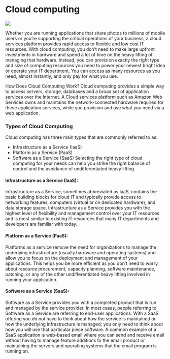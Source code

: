 # Cloud computing
![](https://github.com/iurigo/Cloud-AWS-Hadoop-Spark-Flask/blob/master/image.png)

Whether you are running applications that share photos to millions of mobile users or you’re supporting the critical operations of your business, a cloud services platform provides rapid access to flexible and low cost IT resources. With cloud computing, you don’t need to make large upfront investments in hardware and spend a lot of time on the heavy lifting of managing that hardware. Instead, you can provision exactly the right type and size of computing resources you need to power your newest bright idea or operate your IT department. You can access as many resources as you need, almost instantly, and only pay for what you use.

<p> How Does Cloud Computing Work?
Cloud computing provides a simple way to access servers, storage, databases and a broad set of application services over the Internet. A Cloud services platform such as Amazon Web Services owns and maintains the network-connected hardware required for these application services, while you provision and use what you need via a web application.

### Types of Cloud Computing

Cloud computing has three main types that are commonly referred to as:
- Infrastructure as a Service (IaaS)
- Platform as a Service (PaaS)
- Software as a Service (SaaS)
Selecting the right type of cloud computing for your needs can help you strike the right balance of control and the avoidance of undifferentiated heavy lifting.

#### Infrastructure as a Service (IaaS):
Infrastructure as a Service, sometimes abbreviated as IaaS, contains the basic building blocks for cloud IT and typically provide access to networking features, computers (virtual or on dedicated hardware), and data storage space. Infrastructure as a Service provides you with the highest level of flexibility and management control over your IT resources and is most similar to existing IT resources that many IT departments and developers are familiar with today.

#### Platform as a Service (PaaS):
Platforms as a service remove the need for organizations to manage the underlying infrastructure (usually hardware and operating systems) and allow you to focus on the deployment and management of your applications. This helps you be more efficient as you don’t need to worry about resource procurement, capacity planning, software maintenance, patching, or any of the other undifferentiated heavy lifting involved in running your application.

#### Software as a Service (SaaS):
Software as a Service provides you with a completed product that is run and managed by the service provider. In most cases, people referring to Software as a Service are referring to end-user applications. With a SaaS offering you do not have to think about how the service is maintained or how the underlying infrastructure is managed; you only need to think about how you will use that particular piece software. A common example of a SaaS application is web-based email where you can send and receive email without having to manage feature additions to the email product or maintaining the servers and operating systems that the email program is running on.
